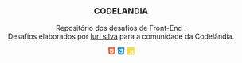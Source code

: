 <div align="center">
  
  
  ### CODELANDIA
  
  <p>Repositório dos desafios de Front-End . <br> Desafios elaborados por <a href="https://github.com/iuricode">Iuri silva</a> para a comunidade da Codelândia.</p>
  
  <img width="3%" src="https://raw.githubusercontent.com/devicons/devicon/master/icons/html5/html5-original.svg"> <img width="3%" src="https://raw.githubusercontent.com/devicons/devicon/master/icons/css3/css3-original.svg"> <img width="3%" src="https://raw.githubusercontent.com/devicons/devicon/master/icons/javascript/javascript-plain.svg"> 
    
          
            
          
</div>
